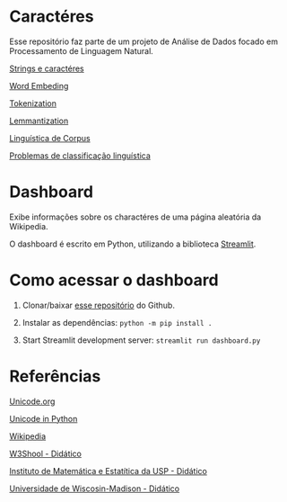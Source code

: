 # Caractéres

Esse repositório faz parte de um projeto de Análise de Dados focado em Processamento de Linguagem Natural.


[Strings e caractéres]()

[Word Embeding]()

[Tokenization]()

[Lemmantization]()

[Linguística de Corpus]()

[Problemas de classificação linguística]()

# Dashboard

Exibe informações sobre os charactéres de uma página aleatória da Wikipedia.

O dashboard é escrito em Python, utilizando a biblioteca [Streamlit](https://streamlit.io/).

# Como acessar o dashboard

1. Clonar/baixar [esse repositório](https://github.com/ti-a-go/characters-dashboard) do Github.

2. Instalar as dependências: `python -m pip install .`

3. Start Streamlit development server: `streamlit run dashboard.py`


# Referências

[Unicode.org](https://home.unicode.org/)

[Unicode in Python](https://docs.python.org/3/howto/unicode.html)

[Wikipedia](https://en.wikipedia.org/wiki/Unicode)

[W3Shool - Didático](https://www.w3schools.com/charsets/ref_html_utf8.asp)

[Instituto de Matemática e Estatítica da USP - Didático](https://www.ime.usp.br/~pf/algorithms/appendices/unicode.html)

[Universidade de Wiscosin-Madison - Didático](https://www.ssec.wisc.edu/~tomw/java/unicode.html)

